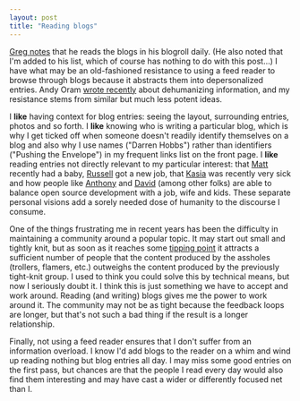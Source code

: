 ```yaml
---
layout: post
title: "Reading blogs"
---
```




<a href="http://greg.klebus.com/blog/index.do?date=20021223#224904">Greg notes</a> that he reads the blogs in his blogroll daily. (He also noted that I'm added to his list, which of course has nothing to do with this post...) I have what may be an old-fashioned resistance to using a feed reader to browse through blogs because it abstracts them into depersonalized entries. Andy Oram <a href="http://www.oreillynet.com/pub/wlg/2464">wrote recently</a> about dehumanizing information, and my resistance stems from similar but much less potent ideas.

<p>I <b>like</b> having context for blog entries: seeing the layout, surrounding entries, photos and so forth. I <b>like</b> knowing who is writing a particular blog, which is why I get ticked off when someone doesn't readily identify themselves on a blog and also why I use names ("Darren Hobbs") rather than identifiers ("Pushing the Envelope") in my frequent links list on the front page. I <b>like</b> reading entries not directly relevant to my particular interest: that <a href="http://www.raibledesigns.com/home.jsp?username=rd">Matt</a> recently had a baby, <a href="http://www.beattie.info/notebook/">Russell</a> got a new job, that <a href="http://www.unix-girl.com/blog/">Kasia</a> was recently very sick and how people like <a href="http://roller.anthonyeden.com/page/aeden/">Anthony</a> and <a href="http://www.rollerweblogger.org/page/roller/">David</a> (among other folks) are able to balance open source development with a job, wife and kids. These separate personal visions add a sorely needed dose of humanity to the discourse I consume.</p>

<p>One of the things frustrating me in recent years has been the difficulty in maintaining a community around a popular topic. It may start out small and tightly knit, but as soon as it reaches some <a href="http://www.gladwell.com/books.html">tipping point</a> it attracts a sufficient number of people that the content produced by the assholes (trollers, flamers, etc.) outweighs the content produced by the previously tight-knit group. I used to think you could solve this by technical means, but now I seriously doubt it. I think this is just something we have to accept and work around. Reading (and writing) blogs gives me the power to work around it. The community may not be as tight because the feedback loops are longer, but that's not such a bad thing if the result is a longer relationship.</p>

<p>Finally, not using a feed reader ensures that I don't suffer from an information overload. I know I'd add blogs to the reader on a whim and wind up reading nothing but blog entries all day. I may miss some good entries on the first pass, but chances are that the people I read every day would also find them interesting and may have cast a wider or differently focused net than I.</p>


